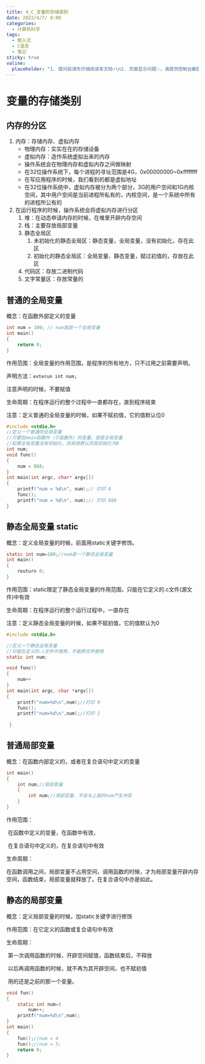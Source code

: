 ```yaml
---
title: 4_C_变量的存储类别
date: 2022/4/7/ 8:00
categories:
  - 计算机科学
tags:
  - 嵌入式
  - C语言
  - 笔记
sticky: true
valine:
  placeholder: "1. 提问前请先仔细阅读本文档⚡\n2. 页面显示问题💥，请提供控制台截图📸或者您的测试网址\n3. 其他任何报错💣，请提供详细描述和截图📸，祝食用愉快💪"
---
```




# 变量的存储类别 

## 内存的分区

1. 内存：存储内存、虚拟内存
   - 物理内存：实实在在的存储设备
   - 虚拟内存：造作系统虚拟出来的内存
   - 操作系统会在物理内存和虚拟内存之间做映射
   - 在32位操作系统下，每个进程的寻址范围是4G，0x00000000~0xffffffff
   - 在写应用程序的时候，我们看到的都是虚拟地址
   - 在32位操作系统中，虚拟内存被分为两个部分，3G的用户空间和1G内核空间，其中用户空间是当前进程所私有的，内核空间，是一个系统中所有的进程所公有的
2. 在运行程序的时候，操作系统会将虚拟内存进行分区
   1. 堆：在动态申请内存的时候，在堆里开辟内存空间
   2. 栈：主要存放局部变量
   3. 静态全局区
      1. 未初始化的静态全局区：静态变量，全局变量，没有初始化，存在此区
      2. 初始化的静态全局区：全局变量、静态变量，赋过初值的，存放在此区
   4. 代码区：存放二进制代码
   5. 文字常量区：存放常量的

## 普通的全局变量

概念：在函数外部定义的变量

```c
int num = 100; // num就是一个全局变量
int main()
{
    return 0;
}
```

作用范围：全局变量的作用范围，是程序的所有地方，只不过用之前需要声明。

声明方法：`exterun int num;`

注意声明的时候，不要赋值

生命周期：在程序运行的整个过程中一直都存在，直到程序结束

注意：定义普通的全局变量的时候，如果不赋初值，它的值默认位0

```c
#include <stdio.h>
//定义一个普通的全局变量
//只要在main函数外（子函数外）的变量，就是全局变量
//如果全局变量没有初始化，则系统默认将其初始化为0
int num;
void func()
{
    num = 888;
}
int main(int argc, char* argv[])
{
    printf("num = %d\n", num);// 打印 0
    func();
    printf("num = %d\n", num);// 打印 888
}
```



## 静态全局变量 static

概念：定义全局变量的时候，前面用static关键字修饰。

```c
static int num=100;//num是一个静态全局变量
int main()
{
    reuturn 0;
}
```

作用范围：static限定了静态全局变量的作用范围，只能在它定义的.c文件(源文件)中有效

生命周期：在程序运行的整个运行过程中，一直存在

注意：定义静态全局变量的时候，如果不赋初值，它的值默认为0

```c
#include <stdio.h>

//定义一个静态全局变量
//只能在定义的.c文件中使用，不能跨文件使用
static int num;

void func()
{
    num++
}
int main(int argc, char *argv[])
{
    printf("num=%d\n",num);//打印 0
    func();
    printf("num=%d\n",num);//打印 1
    
 }
```

## 普通局部变量

概念：在函数内部定义的，或者在复合语句中定义的变量

```c
int main()
{
    int num;//局部变量
    {
        int num;//局部变量，不会与上面的num产生冲突
    }
}
```

作用范围：

​	在函数中定义的变量，在函数中有效，

​	在复合语句中定义的，在复合语句中有效

生命周期：

​	在函数调用之间，局部变量不占用空间，调用函数的时候，才为局部变量开辟内存空间，函数结束，局部变量就释放了。在复合语句中亦是如此。

## 静态的局部变量

概念：定义局部变量的时候，加static关键字进行修饰

作用范围：在它定义的函数或复合语句中有效

生命周期：

​	第一次调用函数的时候，开辟空间赋值，函数结束后，不释放

​	以后再调用函数的时候，就不再为其开辟空间，也不赋初值

​	用的还是之前的那一个变量。

```c
void fun()
{
    static int num=3
        num++;
    printf("num=%d\n",num);
}
int main()
{
    fun();//num = 4
    fun();//num = 5;
    return 0;
}
```

